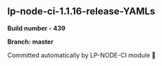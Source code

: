 ## lp-node-ci-1.1.16-release-YAMLs

**Build number - 439**

**Branch: master**

 Committed automatically by LP-NODE-CI module :rocket: